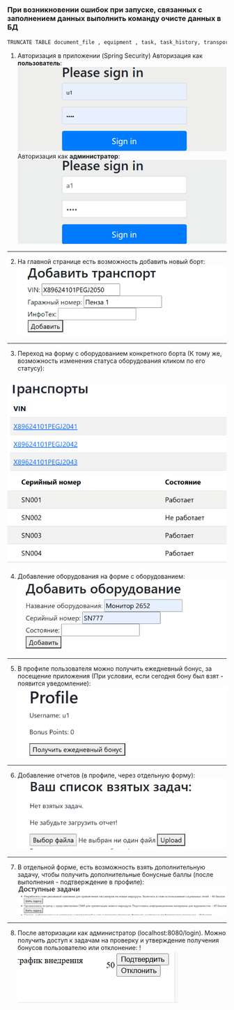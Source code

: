 ### При возникновении ошибок при запуске, связанных с заполнением данных выполнить команду очисте данных в БД
```dtd
TRUNCATE TABLE document_file , equipment , task, task_history, transport, user_bonuses, users RESTART IDENTITY CASCADE;
```
1. Авторизация в приложении (Spring Security)
   Авторизация как **пользователь**:
   ![первый](gifs/АвтормзацияПользователь.gif)
   Авторизация как **администратор**:
   ![АвтормзацияАдмин](gifs/АвтормзацияАдмин.gif)
---
2. На главной странице есть возможность добавить новый борт:
   ![3](gifs/ДобавлениеТранспорта.gif)
---
3.  Переход на форму с оборудованием конкретного борта (К тому же, возможность изменения статуса оборудования кликом по его статусу):

![4](gifs/ПереходКБорту.gif)
![5](gifs/ИзменениеСостояния.gif)
---
4. Добавление оборудования на форме с оборудованием:
   ![3](gifs/ДобавлениеОборудования.gif)
---
5. В профиле пользователя можно получить ежедневный бонус, за посещение приложения (При условии, если сегодня бону был взят - появится уведомление):
   ![3](gifs/ПолучениеЕжедневногоБонуса.gif)
---
6. Добавление отчетов (в профиле, через отдельную форму):
   ![3](gifs/ЗагрузкаОтчета.gif)
---
7. В отдельной форме, есть возможность взять дополнительную задачу, чтобы получить дополнительные бонусные баллы (после выполнения - подтверждение в профиле):
   ![3](gifs/ВзятиеОтправлениеЗадачи.gif)
---
8. После авторизации как администратор (localhost:8080/login). Можно получить доступ к задачам на проверку и утверждение получения бонусов пользователю или отклонение:
   !![3](gifs/ПодтверждениеОтклонениеЗадачи.gif)
